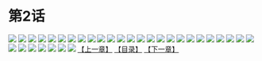 # 第2话
![](https://mao.mhtupian.com/uploads/img/7563/68552/001.jpg)
![](https://mao.mhtupian.com/uploads/img/7563/68552/002.jpg)
![](https://mao.mhtupian.com/uploads/img/7563/68552/003.jpg)
![](https://mao.mhtupian.com/uploads/img/7563/68552/004.jpg)
![](https://mao.mhtupian.com/uploads/img/7563/68552/005.jpg)
![](https://mao.mhtupian.com/uploads/img/7563/68552/006.jpg)
![](https://mao.mhtupian.com/uploads/img/7563/68552/007.jpg)
![](https://mao.mhtupian.com/uploads/img/7563/68552/008.jpg)
![](https://mao.mhtupian.com/uploads/img/7563/68552/009.jpg)
![](https://mao.mhtupian.com/uploads/img/7563/68552/010.jpg)
![](https://mao.mhtupian.com/uploads/img/7563/68552/011.jpg)
![](https://mao.mhtupian.com/uploads/img/7563/68552/012.jpg)
![](https://mao.mhtupian.com/uploads/img/7563/68552/013.jpg)
![](https://mao.mhtupian.com/uploads/img/7563/68552/014.jpg)
![](https://mao.mhtupian.com/uploads/img/7563/68552/015.jpg)
![](https://mao.mhtupian.com/uploads/img/7563/68552/016.jpg)
![](https://mao.mhtupian.com/uploads/img/7563/68552/017.jpg)
![](https://mao.mhtupian.com/uploads/img/7563/68552/018.jpg)
![](https://mao.mhtupian.com/uploads/img/7563/68552/019.jpg)
![](https://mao.mhtupian.com/uploads/img/7563/68552/020.jpg)
![](https://mao.mhtupian.com/uploads/img/7563/68552/021.jpg)
![](https://mao.mhtupian.com/uploads/img/7563/68552/022.jpg)
![](https://mao.mhtupian.com/uploads/img/7563/68552/023.jpg)
![](https://mao.mhtupian.com/uploads/img/7563/68552/024.jpg)
![](https://mao.mhtupian.com/uploads/img/7563/68552/025.jpg)
![](https://mao.mhtupian.com/uploads/img/7563/68552/026.jpg)
![](https://mao.mhtupian.com/uploads/img/7563/68552/027.jpg)
![](https://mao.mhtupian.com/uploads/img/7563/68552/028.jpg)
![](https://mao.mhtupian.com/uploads/img/7563/68552/029.jpg)
![](https://mao.mhtupian.com/uploads/img/7563/68552/030.jpg)
![](https://mao.mhtupian.com/uploads/img/7563/68552/031.jpg)
![](https://mao.mhtupian.com/uploads/img/7563/68552/032.jpg)
[【上一章】](./139.md)
[【目录】](./README.md)
[【下一章】](./141.md)
